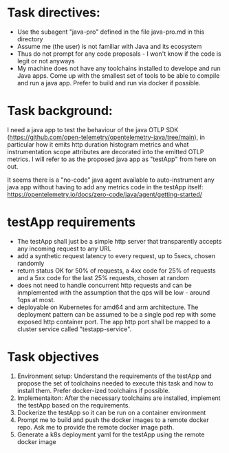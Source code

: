 # Task directives:

- Use the subagent "java-pro" defined in the file java-pro.md in this directory
- Assume me (the user) is not familiar with Java and its ecosystem
- Thus do not prompt for any code proposals - I won't know if the code is legit or not anyways
- My machine does not have any toolchains installed to develope and run Java apps. Come up with the smallest set of tools to be able to compile and run a java app. Prefer to build and run via docker if possible.

# Task background:

I need a java app to test the behaviour of the java OTLP SDK (https://github.com/open-telemetry/opentelemetry-java/tree/main), in particular how it emits http duration histogram metrics and what instrumentation scope attributes are decorated into the emitted OTLP metrics. I will refer to as the proposed java app as "testApp" from here on out.

It seems there is a "no-code" java agent available to auto-instrument any java app without having to add any metrics code in the testApp itself: https://opentelemetry.io/docs/zero-code/java/agent/getting-started/


# testApp requirements
- The testApp shall just be a simple http server that transparently accepts any incoming request to any URL
- add a synthetic request latency to every request, up to 5secs, chosen randomly
- return status OK for 50% of requests, a 4xx code for 25% of requests and a 5xx code for the last 25% requests, chosen at random
- does not need to handle concurrent http requests and can be inmplemented with the assumption that the qps will be low - around 1qps at most.
- deployable on Kubernetes for amd64 and arm architecture. The deployment pattern can be assumed to be a single pod rep with some exposed http container port. The app http port shall be mapped to a cluster service called "testapp-service".


# Task objectives

1. Environment setup: Understand the requirements of the testApp and propose the set of toolchains needed to execute this task and how to install them. Prefer docker-ized toolchains if possible.
2. Implementaiton: After the necessary toolchains are installed, implement the testApp based on the requirements.
3. Dockerize the testApp so it can be run on a container environment
4. Prompt me to build and push the docker images to a remote docker repo. Ask me to provide the remote docker image path.
5. Generate a k8s deployment yaml for the testApp using the remote docker image